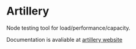 # Artillery

Node testing tool for load/performance/capacity.

Documentation is avaliable at [artillery website](https://artillery.io/docs/getting-started/)


